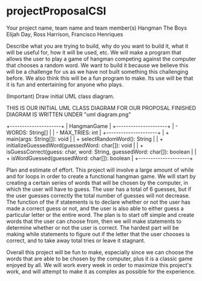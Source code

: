# projectProposalCSI

Your project name, team name and team member(s) 
Hangman
The Boys
Elijah Day, Ross Harrison, Francisco Henriques


Describe what you are trying to build, why do you want to build it, what it will be useful for, how it will be used, etc. 
We will make a program that allows the user to play a game of hangman competing against the computer that chooses a random word. We want to build it because we believe this will be a challenge for us as we have not built something this challenging before. We also think this will be a fun program to make. Its use will be that it is fun and entertaining for anyone who plays.


(Important) Draw initial UML class diagram.

THIS IS OUR INITIAL UML CLASS DIAGRAM FOR OUR PROPOSAL
FINISHED DIAGRAM IS WRITTEN UNDER "uml diagram.png"

+---------------------+
|    HangmanGame     |
+---------------------+
| - WORDS: String[]  |
| - MAX_TRIES: int    |
+---------------------+
| + main(args: String[]): void |
| + selectRandomWord(): String |
| + initializeGuessedWord(guessedWord: char[]): void |
| + isGuessCorrect(guess: char, word: String, guessedWord: char[]): boolean |
| + isWordGuessed(guessedWord: char[]): boolean |
+---------------------+


Plan and estimate of effort.
This project will involve a large amount of while and for loops in order to create a functional hangman game. We will start by creating a certain series of words that will be chosen by the computer, in which the user will have to guess. The user has a total of 6 guesses, but if the user guesses correctly the total number of guesses will not decrease. The function of the if statements is to declare whether or not the user has made a correct guess or not, and the user is also able to either guess a particular letter or the entire word. 
The plan is to start off simple and create words that the user can choose from, then we will make statements to determine whether or not the user is correct. The hardest part will be making while statements to figure out if the letter that the user chooses is correct, and to take away total tries or leave it stagnant. 

Overall this project will be fun to make, especially since we can choose the words that are able to be chosen by the computer, plus it is a classic game enjoyed by all. We will work every week in order to maximize this project's work, and will attempt to make it as complex as possible for the experience.  




